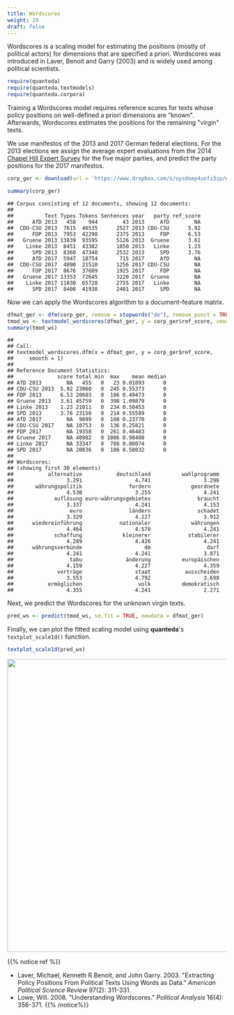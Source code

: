 ```yaml
---
title: Wordscores
weight: 20
draft: false
---
```


Wordscores is a scaling model for estimating the positions (mostly of political actors) for dimensions that are specified a priori. Wordscores was introduced in Laver, Benoit and Garry (2003) and is widely used among political scientists.


```r
require(quanteda)
require(quanteda.textmodels)
require(quanteda.corpora)
```

Training a Wordscores model requires reference scores for texts whose policy positions on well-defined a priori dimensions are "known". Afterwards, Wordscores estimates the positions for the remaining "virgin" texts.

We use manifestos of the 2013 and 2017 German federal elections. For the 2013 elections we assign the average expert evaluations from the 2014 [Chapel Hill Expert Survey](https://www.chesdata.eu/) for the five major parties, and predict the party positions for the 2017 manifestos.


```r
corp_ger <- download(url = 'https://www.dropbox.com/s/uysdoep4unfz3zp/data_corpus_germanifestos.rds?dl=1')
```




```r
summary(corp_ger)
```

```
## Corpus consisting of 12 documents, showing 12 documents:
## 
##          Text Types Tokens Sentences year   party ref_score
##      AfD 2013   450    944        43 2013     AfD        NA
##  CDU-CSU 2013  7615  46535      2527 2013 CDU-CSU      5.92
##      FDP 2013  7953  42298      2375 2013     FDP      6.53
##   Gruene 2013 13839  93595      5126 2013  Gruene      3.61
##    Linke 2013  8451  43382      1850 2013   Linke      1.23
##      SPD 2013  8360  47348      2532 2013     SPD      3.76
##      AfD 2017  5947  18754       715 2017     AfD        NA
##  CDU-CSU 2017  4890  21510      1256 2017 CDU-CSU        NA
##      FDP 2017  8676  37609      1925 2017     FDP        NA
##   Gruene 2017 13353  72645      3220 2017  Gruene        NA
##    Linke 2017 11830  65728      2755 2017   Linke        NA
##      SPD 2017  8400  41938      2401 2017     SPD        NA
```

Now we can apply the Wordscores algorithm to a document-feature matrix.


```r
dfmat_ger <- dfm(corp_ger, remove = stopwords("de"), remove_punct = TRUE)
tmod_ws <- textmodel_wordscores(dfmat_ger, y = corp_ger$ref_score, smooth = 1)
summary(tmod_ws)
```

```
## 
## Call:
## textmodel_wordscores.dfm(x = dfmat_ger, y = corp_ger$ref_score, 
##     smooth = 1)
## 
## Reference Document Statistics:
##              score total min  max    mean median
## AfD 2013        NA   455   0   23 0.01093      0
## CDU-CSU 2013  5.92 23060   0  245 0.55373      0
## FDP 2013      6.53 20603   0  186 0.49473      0
## Gruene 2013   3.61 45759   0  398 1.09879      0
## Linke 2013    1.23 21011   0  234 0.50453      0
## SPD 2013      3.76 23150   0  214 0.55589      0
## AfD 2017        NA  9899   0  108 0.23770      0
## CDU-CSU 2017    NA 10753   0  136 0.25821      0
## FDP 2017        NA 19358   0  261 0.46483      0
## Gruene 2017     NA 40982   0 1086 0.98408      0
## Linke 2017      NA 33347   0  788 0.80074      0
## SPD 2017        NA 20836   0  186 0.50032      0
## 
## Wordscores:
## (showing first 30 elements)
##           alternative           deutschland          wahlprogramm 
##                 3.291                 4.741                 3.296 
##       währungspolitik               fordern             geordnete 
##                 4.530                 3.255                 4.241 
##             auflösung euro-währungsgebietes               braucht 
##                 3.337                 4.241                 4.153 
##                  euro               ländern               schadet 
##                 3.329                 4.227                 3.912 
##      wiedereinführung            nationaler             währungen 
##                 4.464                 4.578                 4.241 
##             schaffung             kleinerer            stabilerer 
##                 4.289                 4.426                 4.241 
##      währungsverbünde                    dm                  darf 
##                 4.241                 4.241                 3.871 
##                  tabu              änderung          europäischen 
##                 4.159                 4.227                 4.359 
##              verträge                 staat           ausscheiden 
##                 3.553                 4.792                 3.698 
##           ermöglichen                  volk          demokratisch 
##                 4.355                 4.241                 2.271
```

Next, we predict the Wordscores for the unknown virgin texts.


```r
pred_ws <- predict(tmod_ws, se.fit = TRUE, newdata = dfmat_ger)
```

Finally, we can plot the fitted scaling model using **quanteda**'s `textplot_scale1d()` function.


```r
textplot_scale1d(pred_ws)
```

<img src="/machine-learning/wordscores.en_files/figure-html/unnamed-chunk-7-1.png" width="672" />


{{% notice ref %}}
- Laver, Michael, Kenneth R Benoit, and John Garry. 2003. "Extracting Policy Positions From Political Texts Using Words as Data." _American Political Science Review_ 97(2): 311-331.  
- Lowe, Will. 2008. "Understanding Wordscores." _Political Analysis_ 16(4): 356-371.
{{% /notice%}}
